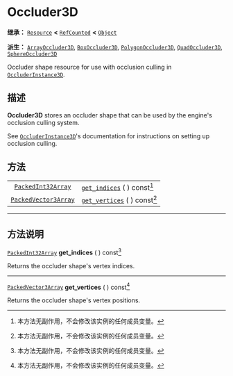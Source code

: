 <!-- ⚠ 请勿编辑本文件 ⚠ -->
<!-- 本文档使用脚本从 WeDot 引擎源码仓库生成。 -->
<!-- 生成脚本：https://github.com/WeDot-Engine/WeDot/tree/master/doc/tools/make_md.py； -->
<!-- 原文件：https://github.com/WeDot-Engine/WeDot/tree/master/doc/classes/Occluder3D.xml。 -->

<div id="_class_occluder3d"></div>

# Occluder3D

**继承：** [`Resource`](class_resource.md) **<** [`RefCounted`](class_refcounted.md) **<** [`Object`](class_object.md)

**派生：** [`ArrayOccluder3D`](class_arrayoccluder3d.md), [`BoxOccluder3D`](class_boxoccluder3d.md), [`PolygonOccluder3D`](class_polygonoccluder3d.md), [`QuadOccluder3D`](class_quadoccluder3d.md), [`SphereOccluder3D`](class_sphereoccluder3d.md)

Occluder shape resource for use with occlusion culling in [`OccluderInstance3D`](class_occluderinstance3d.md).

## 描述

**Occluder3D** stores an occluder shape that can be used by the engine's occlusion culling system.

See [`OccluderInstance3D`](class_occluderinstance3d.md)'s documentation for instructions on setting up occlusion culling.

## 方法

|||
|:-:|:--|
| [`PackedInt32Array`](class_packedint32array.md)     | [`get_indices`](class_occluder3d.md#class_occluder3d_method_get_indices) ( ) const[^const]   |
| [`PackedVector3Array`](class_packedvector3array.md) | [`get_vertices`](class_occluder3d.md#class_occluder3d_method_get_vertices) ( ) const[^const] |

<!-- rst-class:: classref-section-separator -->

---

## 方法说明

<div id="_class_occluder3d_method_get_indices"></div>

[`PackedInt32Array`](class_packedint32array.md) **get_indices** ( ) const[^const]<div id="class_occluder3d_method_get_indices"></div>

Returns the occluder shape's vertex indices.

<!-- rst-class:: classref-item-separator -->

---

<div id="_class_occluder3d_method_get_vertices"></div>

[`PackedVector3Array`](class_packedvector3array.md) **get_vertices** ( ) const[^const]<div id="class_occluder3d_method_get_vertices"></div>

Returns the occluder shape's vertex positions.

[^virtual]: 本方法通常需要用户覆盖才能生效。
[^const]: 本方法无副作用，不会修改该实例的任何成员变量。
[^vararg]: 本方法除了能接受在此处描述的参数外，还能够继续接受任意数量的参数。
[^constructor]: 本方法用于构造某个类型。
[^static]: 调用本方法无需实例，可直接使用类名进行调用。
[^operator]: 本方法描述的是使用本类型作为左操作数的有效运算符。
[^bitfield]: 这个值是由下列位标志构成位掩码的整数。
[^void]: 无返回值。
